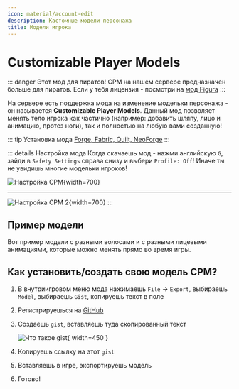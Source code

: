 ```yaml
---
icon: material/account-edit
description: Кастомные модели персонажа
title: Модели игрока
---
```


# Customizable Player Models

::: danger Этот мод для пиратов!
CPM на нашем сервере предназначен больше для пиратов. Если у тебя лицензия - посмотри на [мод Figura](figura.md)
:::

На сервере есть поддержка мода на изменение модельки персонажа - он называется **Customizable Player Models**. Данный мод позволяет менять тело игрока как частично (например: добавить шляпу, лицо и анимацию, протез ноги), так и полностью на любую вами созданную!

::: tip Установка мода
[Forge, Fabric, Quilt, NeoForge](https://modrinth.com/plugin/custom-player-models/versions)
:::

::: details Настройка мода
Когда скачаешь мод - нажми английскую `G`, зайди в `Safety Settings` справа снизу и выбери `Profile: Off`! Иначе ты не увидишь многие модельки игроков!

![Настройка CPM](/assets/gameplay/mods/unique/cpm/settings1.png){width=700}

***

![Настройка CPM 2](/assets/gameplay/mods/unique/cpm/settings2.png){width=700}
:::

## Пример модели

Вот пример модели с разными волосами и с разными лицевыми анимациями, которые можно менять прямо во время игры.

<CardGrid>
<Card style="width: 25rem; overflow: hidden" class="m-0">
    <template #header>
        <Image alt="user header" src="/assets/gameplay/mods/unique/cpm/showcase1.png" preview />
    </template>
</Card>
<Card style="width: 25rem; overflow: hidden" class="m-0">
    <template #header>
        <Image alt="user header" src="/assets/gameplay/mods/unique/cpm/showcase2.png" preview />
    </template>
</Card>
<Card style="width: 25rem; overflow: hidden" class="m-0">
    <template #header>
        <Image alt="user header" src="/assets/gameplay/mods/unique/cpm/showcase3.png" preview />
    </template>
</Card>
</CardGrid>


## Как установить/создать свою модель CPM?

1. В внутриигровом меню мода нажимаешь `File` -> `Export`, выбираешь `Model`, выбираешь `Gist`, копируешь текст в поле

2. Регистрируешься на [GitHub](https://github.com)

3. Создаёшь `gist`, вставляешь туда скопированный текст

    ![Что такое gist](/assets/gameplay/mods/unique/cpm/guide/gist.png){ width=450 }

4. Копируешь ссылку на этот `gist`

5. Вставляешь в игре, экспортируешь модель

6. Готово!